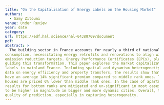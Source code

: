 ```yaml
---
title: "On the Capitalisation of Energy Labels on the Housing Market"
authors:
  - Samy Zitouni
venue: Under Review
year: date
category: 
url: https://edf.hal.science/hal-04380709/document
pdf:  
abstract: >
  The building sector in France accounts for nearly a third of national emissions and energy
consumption, necessitating energy retrofits and renovations to align with the government’s
emission reduction targets. Energy Performance Certificates (EPCs), play crucial roles in
guiding this transformation. This paper explores the market capitalization of home energy
labels in mainland France. Including spatial and dynamism heterogeneity and using public
data on energy efficiency and property transfers, the results show that top ranked dwellings
have an average 14% significant premium compared to middle rank ones. The bottom ranked
houses are priced 6% lower than middle rank ones. In the case of apartments however, the
results for bottom ranks are mitigated and un-significant in most cases. The premium seems
to be higher in magnitude in bigger and more dynamic cities. Overall, the results may suggest that more specific data at a thin granularity may be required in order to increase the
quality of prediction, especially in capturing heterogeneity.
---
```

